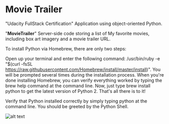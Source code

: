 # Movie Trailer
"Udacity FullStack Certification" Application using object-oriented Python. 

"**MovieTrailer**" Server-side code storing a list of My favorite movies, including box art imagery and a movie trailer URL.

To install Python via Homebrew, there are only two steps:

Open up your terminal and enter the following command: /usr/bin/ruby -e "$(curl -fsSL https://raw.githubusercontent.com/Homebrew/install/master/install)". You will be prompted several times during the installation process.
When you're done installing Homebrew, you can verify everything worked by typing the brew help command at the command line. Now, just type brew install python to get the latest version of Python 2. That's all there is to it!

Verify that Python installed correctly by simply typing python at the command line. You should be greeted by the Python Shell.

![alt text](/Users/BennettIronYard/Desktop/MovieTrailer.jpg "Preview of Movie Trailer")
